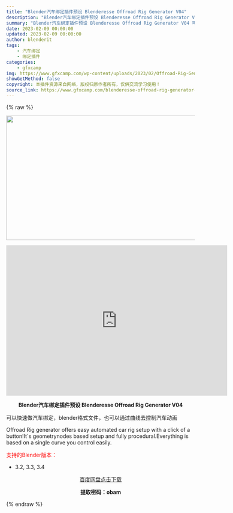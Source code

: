 ```yaml
---
title: "Blender汽车绑定插件预设 Blenderesse Offroad Rig Generator V04"
description: "Blender汽车绑定插件预设 Blenderesse Offroad Rig Generator V04 可以快速做汽车绑定，blender格式文件，也可以通过曲线去控制汽车动画 Offroad R..."
summary: "Blender汽车绑定插件预设 Blenderesse Offroad Rig Generator V04 可以快速做汽车绑定，blender格式文件，也可以通过曲线去控制汽车动画 Offroad R..."
date: 2023-02-09 00:00:00
updated: 2023-02-09 00:00:00
author: blenderit
tags: 
    - 汽车绑定
    - 绑定插件
categories:
    - gfxcamp
img: https://www.gfxcamp.com/wp-content/uploads/2023/02/Offroad-Rig-Generator.jpg
showGetMethod: false
copyright: 本插件资源来自网络，版权归原作者所有，仅供交流学习使用！
source_link: https://www.gfxcamp.com/blenderesse-offroad-rig-generator-v04/
---
```


{% raw %}
<div><p><img decoding="async" class="aligncenter size-full wp-image-109823" src="https://www.gfxcamp.com/wp-content/uploads/2023/02/Offroad-Rig-Generator.jpg" data-src="https://www.gfxcamp.com/wp-content/uploads/2023/02/Offroad-Rig-Generator.jpg" alt="" width="590" height="331" data-srcset="https://www.gfxcamp.com/wp-content/uploads/2023/02/Offroad-Rig-Generator.jpg 590w, https://www.gfxcamp.com/wp-content/uploads/2023/02/Offroad-Rig-Generator-150x84.jpg 150w" data-sizes="(max-width: 590px) 100vw, 590px"></p><p style="text-align: center;"><iframe loading="lazy" src="https://player.youku.com/embed/XNTk0MjYwMDgyMA==" width="590" height="400" frameborder="0" allowfullscreen="allowfullscreen" data-mce-fragment="1"></iframe></p><p style="text-align: center;"><strong>Blender汽车绑定插件预设 Blenderesse Offroad Rig Generator V04</strong></p><p>可以快速做汽车绑定，blender格式文件，也可以通过曲线去控制汽车动画</p><p>Offroad Rig generator offers easy automated car rig setup with a click of a button!It´s geometrynodes based setup and fully procedural.Everything is based on a single curve you control easily.</p><p style="text-align: left;"><span style="color: #ff0000;">支持的Blender版本：</span></p><ul>
<li style="text-align: left;">3.2, 3.3, 3.4</li>
</ul><p style="text-align: center;"><a class="maxbutton-3 maxbutton maxbutton-baidu" target="_blank" rel="noopener" href="https://pan.baidu.com/s/1FO__SRxunX2OaPX2cG5pFA?pwd=obam"><span class="mb-text">百度网盘点击下载</span></a></p><p style="text-align: center;"><strong>提取密码：obam</strong></p></div>
<div style="display: none">gfxcamp</div>
{% endraw %}
